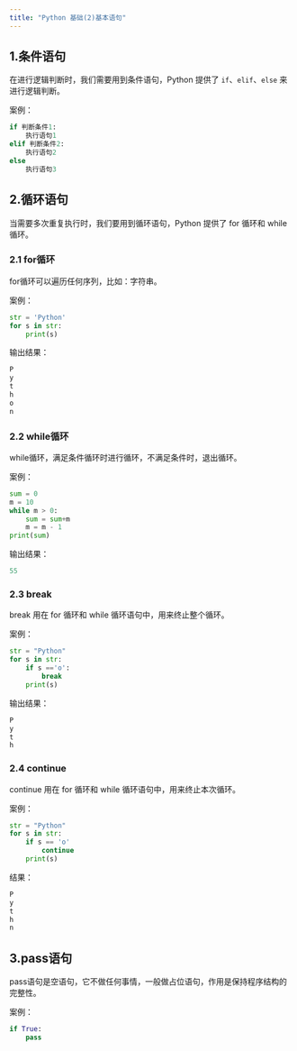 ```yaml
---
title: "Python 基础(2)基本语句"
---
```

## 1.条件语句

在进行逻辑判断时，我们需要用到条件语句，Python 提供了 `if`、`elif`、`else` 来进行逻辑判断。

案例：

```python
if 判断条件1:
    执行语句1
elif 判断条件2:
    执行语句2
else
	执行语句3
```

## 2.循环语句

当需要多次重复执行时，我们要用到循环语句，Python 提供了 for 循环和 while 循环。

### 2.1 for循环

for循环可以遍历任何序列，比如：字符串。

案例：

```python
str = 'Python'
for s in str:
    print(s)
```

输出结果：

```python
P
y
t
h
o
n
```

### 2.2 while循环

while循环，满足条件循环时进行循环，不满足条件时，退出循环。

案例：

```python
sum = 0
m = 10
while m > 0:
    sum = sum+m
    m = m - 1
print(sum)
```

输出结果：

```python
55
```



### 2.3 break

break 用在 for 循环和 while 循环语句中，用来终止整个循环。

案例：

```python
str = "Python"
for s in str:
    if s =='o':
        break
    print(s)
```

输出结果：

```python
P
y
t
h
```



### 2.4 continue

continue 用在 for 循环和 while 循环语句中，用来终止本次循环。

案例：

```python
str = "Python"
for s in str:
    if s == 'o'
    	continue
    print(s)
```

结果：

```python
P
y
t
h
n
```



## 3.pass语句

pass语句是空语句，它不做任何事情，一般做占位语句，作用是保持程序结构的完整性。

案例：

```python
if True:
    pass
```

